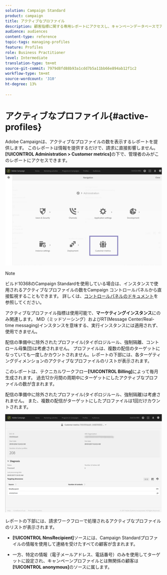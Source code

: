 ```yaml
---
solution: Campaign Standard
product: campaign
title: アクティブなプロファイル
description: 顧客指標に関する専用レポートにアクセスし、キャンペーンデータベースでアクティブなプロファイルを視覚化できます。
audience: audiences
content-type: reference
topic-tags: managing-profiles
feature: Profiles
role: Business Practitioner
level: Intermediate
translation-type: tm+mt
source-git-commit: 7979d8fd88b93a1cdd7b5a11bb66e894ab12f1c2
workflow-type: tm+mt
source-wordcount: '310'
ht-degree: 13%

---
```



# アクティブなプロファイル{#active-profiles}

Adobe Campaignは、アクティブなプロファイルの数を表示するレポートを提供します。 このレポートは情報を提供するだけで、請求に直接影響しません。 **[!UICONTROL Administration > Customer metrics]**&#x200B;の下で、管理者のみがこのレポートにアクセスできます。

![](assets/audience_active_profiles1.png)

>[!NOTE]
>
>ビルド10368のCampaign Standardを使用している場合は、インスタンスで使用されるアクティブなプロファイルの数をCampaign コントロールパネルから直接監視することもできます。 詳しくは、[コントロールパネルのドキュメント](https://docs.adobe.com/content/help/ja-JP/control-panel/using/performance-monitoring/active-profiles-monitoring.html)を参照してください。
>
>アクティブなプロファイル指標は使用可能で、**マーケティングインスタンス**&#x200B;にのみ関連します。 MID（ミッドソーシング）およびRT(Message Center/Real-time messaging)インスタンスを意味する、実行インスタンスには適用されず、使用できません。

配信の準備中に除外されたプロファイル(タイポロジルール、強制隔離、コントロール母集団)は考慮されません。 プロファイルは、複数の配信のターゲットになっていても一度しかカウントされません。レポートの下部には、各ターゲティングディメンションのアクティブなプロファイルのリストが表示されます。

このレポートは、テクニカルワークフロー&#x200B;**[!UICONTROL Billing]**&#x200B;によって毎月生成されます。 過去12か月間の周期中にターゲットにしたアクティブなプロファイルの数が含まれます。

配信の準備中に除外されたプロファイル(タイポロジルール、強制隔離)は考慮されません。 また、複数の配信がターゲットにしたプロファイルは1回だけカウントされます。

![](assets/audience_active_profiles2.png)

レポートの下部には、請求ワークフローで処理されるアクティブなプロファイルのリストが表示されます。

* **[!UICONTROL NmsRecipient]**&#x200B;ソースには、Campaign Standardプロファイルの情報を使用して連絡を受けたすべての顧客が含まれます。

* 一方、特定の情報（電子メールアドレス、電話番号）のみを使用してターゲットに設定され、キャンペーンプロファイルとは無関係の顧客は&#x200B;**[!UICONTROL anonymous]**&#x200B;のソースに属します。
